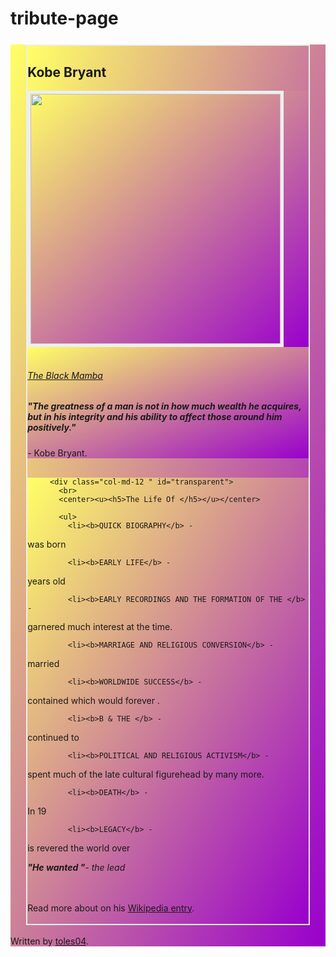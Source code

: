 <html>
<style>
  .content-box{
  margin-top: 5%;
  margin-left: 5%;
  margin-right: 5%;
  border-style: solid;
  border-width: 2px;
  border-color: #EEE;
  background-color: #EEE;  
}

#banner{
  color: #DDD;
  padding: 20px;
  background-image: url("");
  background-size: 100%;
}
div {
    background: linear-gradient(to bottom right, #ffff66 0%, #9900cc 100%);
}

#transparent{
  background-color:#FFF;
  opacity: 0.9;
  border-radius: 10px;
  color:#000;
}
  </style>

# tribute-page
<div class="container-fluid text-center">
  
   <div class="content-box">
     <h2>Kobe Bryant</h2>
     <div id="banner" align="left">
       <div class="row">
         <div class="col-md-4">
           <img src="https://cdn.vox-cdn.com/thumbor/JFUSDUMcsnc53xcnqt15ewrdVSM=/0x0:2227x1482/1820x1213/filters:focal(936x563:1292x919)/cdn.vox-cdn.com/uploads/chorus_image/image/60991523/521028444.jpg.0.jpg" width="400px" style="border: solid thick #EEE;" class="img-responsive"> 
         </div>
         <div class="col-md-7"><br>     <u><h6>The Black Mamba</h6></u>
            <em><h5>"The greatness of a man is not in how much wealth he acquires, but in his integrity and his ability to affect those around him positively."</h5> 
</em><si>- Kobe Bryant.</i>
         </div>
       </div>
  <br>
       <div class="row" style="background-color:#FFF;">
         
         <div class="col-md-12 " id="transparent">
           <br>
           <center><u><h5>The Life Of </h5></u></center>
           
           <ul>
             <li><b>QUICK BIOGRAPHY</b> -
was born</li>
             
             
             <li><b>EARLY LIFE</b> -
years old</li>
             
             
             <li><b>EARLY RECORDINGS AND THE FORMATION OF THE </b> -
 garnered much interest at the time.</li>
             
             
             <li><b>MARRIAGE AND RELIGIOUS CONVERSION</b> -
 married </li>
             
             
             <li><b>WORLDWIDE SUCCESS</b> -
 contained  which would forever .</li>
             
             
             <li><b>B & THE </b> -
 continued to </li>
             
             <li><b>POLITICAL AND RELIGIOUS ACTIVISM</b> -
spent much of the late  cultural figurehead by many more.</li>
             
             
             <li><b>DEATH</b> -
In 19</li>
             
             <li><b>LEGACY</b> -
 is revered the world over</li>
           </ul>
           <br>
           <p><em><b>"He wanted "</b></em><i>- the lead </i></p>
           <br>
           <br>
           Read more about  on his <a href="https://en.wikipedia.org/wiki/Kobe_Bryant" target="blank">Wikipedia entry</a>.<br><br>
         </div>
         <div class="col-md-1"></div>
       </div>
     </div>
     <br>
     Written  by <a href="https://codepen.io/toles04/" target="_blank">toles04</a>.
  </div>

</div>
</html>
